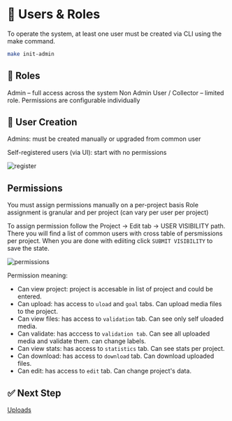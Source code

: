 # 👥 Users & Roles

To operate the system, at least one user must be created via CLI using the make command.

```bash
make init-admin
```

## 🔑 Roles
Admin – full access across the system
Non Admin User / Collector – limited role. Permissions are configurable individually

## 🧾 User Creation
Admins: must be created manually or upgraded from common user

Self-registered users (via UI): start with no permissions

<img src="/docs/assets/" alt="register">

## Permissions
You must assign permissions manually on a per-project basis
Role assignment is granular and per project (can vary per user per project)

To assign permission follow the Project → Edit tab → USER VISIBILITY path.
There you will find a list of common users with cross table of persmissions per project.
When you are done with ediiting click `SUBMIT VISIBILITY` to save the state.

<img src="/docs/assets/" alt="permissions">

Permission meaning:
- Can view project: project is accesable in list of project and could be entered.
- Can upload: has access to `uload` and `goal` tabs. Can upload media files to the project.
- Can view files: has access to `validation` tab. Can see only self uloaded media.
- Can validate: has acccess to `validation tab`. Can see all uploaded media and validate them. can change labels.
- Can view stats: has access to `statistics` tab. Can see stats per project.
- Can download: has access to `download` tab. Can download uploaded files.
- Can edit: has access to `edit` tab. Can change project's data.

## ✅ Next Step

[Uploads](/docs/uploads.md)
